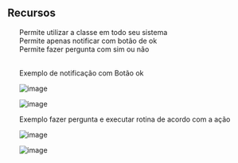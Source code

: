 <h2>Recursos</h2>
<ul style="list-style: none;">
  <li>Permite utilizar a classe em todo seu sistema</li>
  <li>Permite apenas notificar com botão de ok</li>
  <li>Permite fazer pergunta com sim ou não</li><br>  

  Exemplo de notificação com Botão ok
  
![image](https://github.com/user-attachments/assets/3e9f1d21-8080-4330-860e-cf86f99cbf01)

![image](https://github.com/user-attachments/assets/ad346575-d416-4e70-8e27-8865e72aa390)


Exemplo fazer pergunta e executar rotina de acordo com a ação

![image](https://github.com/user-attachments/assets/ae2fb3f7-dba5-4764-a70a-24d8aaa2e070)

![image](https://github.com/user-attachments/assets/8f9d48a2-158f-46ee-a8a3-a3ae9748319a)

</ul>

